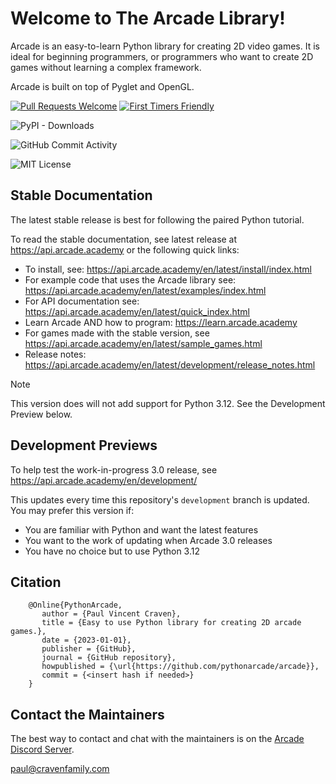# Welcome to The Arcade Library!

Arcade is an easy-to-learn Python library for creating 2D video games.
It is ideal for beginning programmers, or programmers who want to create
2D games without learning a complex framework.

Arcade is built on top of Pyglet and OpenGL.

[Arcade Discord Server]: https://discord.gg/ZjGDqMp

[<img src="https://img.shields.io/badge/PRs-welcome-brightgreen.svg?style=flat" alt="Pull Requests Welcome">](http://makeapullrequest.com)
[<img src="https://img.shields.io/badge/first--timers--only-friendly-blue.svg" alt="First Timers Friendly">](http://www.firsttimersonly.com/)

![PyPI - Downloads](https://img.shields.io/pypi/dm/arcade)

![GitHub Commit Activity](https://img.shields.io/github/commit-activity/m/pythonarcade/arcade)

![MIT License](https://img.shields.io/pypi/l/arcade)


## Stable Documentation

The latest stable release is best for following the paired Python tutorial.

To read the stable documentation, see latest release at https://api.arcade.academy
or the following quick links:

* To install, see: https://api.arcade.academy/en/latest/install/index.html
* For example code that uses the Arcade library see: https://api.arcade.academy/en/latest/examples/index.html
* For API documentation see: https://api.arcade.academy/en/latest/quick_index.html
* Learn Arcade AND how to program: https://learn.arcade.academy
* For games made with the stable version, see  https://api.arcade.academy/en/latest/sample_games.html
* Release notes: https://api.arcade.academy/en/latest/development/release_notes.html

> [!NOTE]
> This version does will not add support for Python 3.12. See the Development Preview below.


## Development Previews

To help test the work-in-progress 3.0 release, see https://api.arcade.academy/en/development/

This updates every time this repository's `development` branch is updated. You may
prefer this version if:

* You are familiar with Python and want the latest features
* You want to the work of updating when Arcade 3.0 releases
* You have no choice but to use Python 3.12

## Citation

```
    @Online{PythonArcade,
       author = {Paul Vincent Craven},
       title = {Easy to use Python library for creating 2D arcade games.},
       date = {2023-01-01},
       publisher = {GitHub},
       journal = {GitHub repository},
       howpublished = {\url{https://github.com/pythonarcade/arcade}},
       commit = {<insert hash if needed>}
    }
```

## Contact the Maintainers

The best way to contact and chat with the maintainers is on the
[Arcade Discord Server][].

paul@cravenfamily.com
